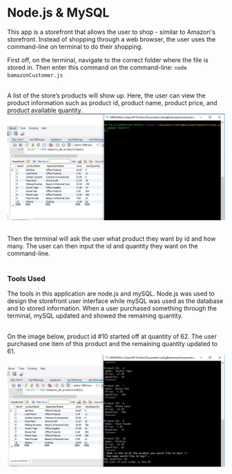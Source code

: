 # Node.js & MySQL

This app is a storefront that allows the user to shop - similar to Amazon's storefront.  Instead of shopping through a web browser, the user uses the command-line on terminal to do their shopping. 

First off, on the terminal, navigate to the correct folder where the file is stored in. 
Then enter this command on the command-line:
`node bamazonCustomer.js`<br><br>

A list of the store’s products will show up.  Here, the user can view the product information such as product id, product name, product price, and product available quantity.
![](images/initialAmount2.JPG)<br><br>

Then the terminal will ask the user what product they want by id and how many. The user can then input the id and quantity they want on the command-line.<br><br>

### Tools Used 
The tools in this application are node.js and mySQL.  Node.js was used to design the storefront user interface while mySQL was used as the database and to stored information.  When a user purchased something through the terminal, mySQL updated and showed the remaining quantity.<br><br>

On the image below, product id #10 started off at quantity of 62.  The user purchased one item of this product and the remaining quantity updated to 61.
![](images/RemainingAmount.JPG)<br>
